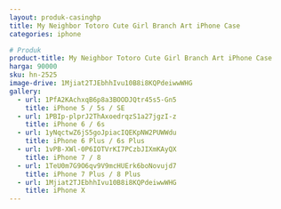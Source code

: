 ```yaml
---
layout: produk-casinghp
title: My Neighbor Totoro Cute Girl Branch Art iPhone Case
categories: iphone

# Produk
product-title: My Neighbor Totoro Cute Girl Branch Art iPhone Case
harga: 90000
sku: hn-2525
image-drive: 1Mjiat2TJEbhhIvu10B8i8KQPdeiwwWHG
gallery:
  - url: 1PfA2KAchxqB6p8a3BOODJQtr45s5-Gn5
    title: iPhone 5 / 5s / SE
  - url: 1PBIp-plprJ2ThAxoedrqzS1a27jgzI-z
    title: iPhone 6 / 6s
  - url: 1yNqctwZ6jS5goJpiacIQEKpNW2PUWWdu
    title: iPhone 6 Plus / 6s Plus
  - url: 1vPB-XWl-0P6IOTVrKI7PCzbJIXmKAyQX
    title: iPhone 7 / 8
  - url: 1TeU0m7G9O6qv9V9mcHUErk6boNovujd7
    title: iPhone 7 Plus / 8 Plus
  - url: 1Mjiat2TJEbhhIvu10B8i8KQPdeiwwWHG
    title: iPhone X
---
```

